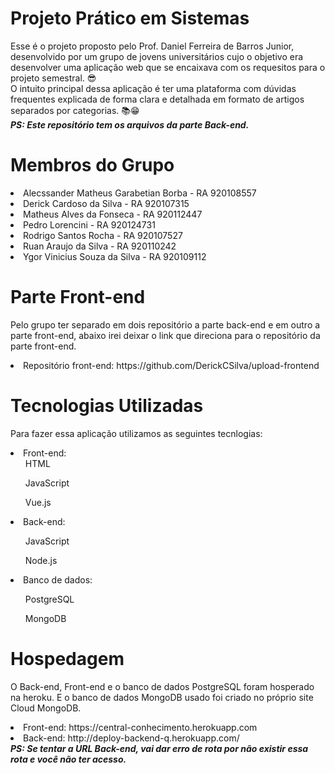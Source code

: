 # Projeto Prático em Sistemas
Esse é o projeto proposto pelo Prof. Daniel Ferreira de Barros Junior, desenvolvido por um grupo de jovens universitários cujo o objetivo era desenvolver uma aplicação web que se encaixava com os requesitos para o projeto semestral. 😎<br>
O intuito principal dessa aplicação é ter uma plataforma com dúvidas frequentes explicada de forma clara e detalhada em formato de artigos separados por categorias. 📚😁<br>
<b><i>PS: Este repositório tem os arquivos da parte Back-end.</i></b>

# Membros do Grupo
<li>Alecssander Matheus Garabetian Borba - RA 920108557</li>
<li>Derick Cardoso da Silva - RA 920107315</li>
<li>Matheus Alves da Fonseca - RA 920112447</li>
<li>Pedro Lorencini - RA 920124731</li>
<li>Rodrigo Santos Rocha - RA 920107527</li>
<li>Ruan Araujo da Silva - RA 920110242</li>
<li>Ygor Vinicius Souza da Silva - RA 920109112</li>


# Parte Front-end
Pelo grupo ter separado em dois repositório a parte back-end e em outro a parte front-end, abaixo irei deixar o link que direciona para o repositório da parte front-end.
<li>Repositório front-end: https://github.com/DerickCSilva/upload-frontend</li>

# Tecnologias Utilizadas
Para fazer essa aplicação utilizamos as seguintes tecnlogias:
<li>Front-end:</ul>
<ul>HTML</ul>
<ul>JavaScript</ul>
<ul>Vue.js</ul>

<li>Back-end:</li>
<ul>JavaScript</ul>
<ul>Node.js</ul>

<li>Banco de dados:</li>
<ul>PostgreSQL</ul>
<ul>MongoDB</ul>

# Hospedagem
O Back-end, Front-end e o banco de dados PostgreSQL foram hosperado na heroku. E o banco de dados MongoDB usado foi criado no próprio site Cloud MongoDB.
<li>Front-end: https://central-conhecimento.herokuapp.com</li>
<li>Back-end: http://deploy-backend-q.herokuapp.com/</li>
<b><i>PS: Se tentar a URL Back-end, vai dar erro de rota por não existir essa rota e você não ter acesso.</i></b>
